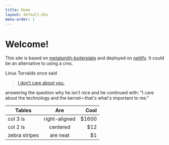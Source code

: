 ```yaml
---
title: Home
layout: default.hbs
menu-order: 1
---
```


# Welcome!

This site is based on [metalsmith-boilerplate](https://github.com/andreasvirkus/metalsmith-boilerplate) and deployed on [netlify](http://www.netlify.com). It could be an alternative to using a cms.

Linus Torvalds once said

> [I don’t care about you.][*]

answering the question why he isn’t nice and he continued with: "I care about the technology and the kernel—that's what's important to me."


| Tables        | Are           | Cool  |
| ------------- |:-------------:| -----:|
| col 3 is      | right-aligned | $1600 |
| col 2 is      | centered      |   $12 |
| zebra stripes | are neat      |    $1 |   





[*]: https://arstechnica.com/information-technology/2015/01/linus-torvalds-on-why-he-isnt-nice-i-dont-care-about-you/
  